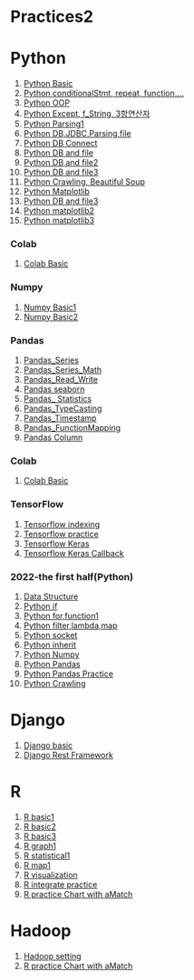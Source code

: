 # Practices2

# Python
<ol>
  <li><a href = "https://github.com/SeoulPolarBear/Practices2/tree/main/Python/Nov07_1_Basic">Python Basic</a></li>
  <li><a href = "https://github.com/SeoulPolarBear/Practices2/tree/main/Python/Nov08_1_Basic">Python conditionalStmt, repeat, function,...</a></li>
  <li><a href = "https://github.com/SeoulPolarBear/Practices2/tree/main/Python/Nov09_1_OOP">Python OOP</a></li>
   <li><a href = "https://github.com/SeoulPolarBear/Practices2/tree/main/Python/Nov10_1_Python">Python Except, f_String, 3항연산자</a></li>
   <li><a href = "https://github.com/SeoulPolarBear/Practices2/tree/main/Python/Nov10_2_2_Python">Python Parsing1</a></li>
   <li><a href = "https://github.com/SeoulPolarBear/Practices2/tree/main/Python/Nov11_1_2_Python">Python DB,JDBC,Parsing,file</a></li> 
   <li><a href = "https://github.com/SeoulPolarBear/Practices2/tree/main/Python/Nov14_1_2_Python">Python DB Connect</a></li>
   <li><a href = "https://github.com/SeoulPolarBear/Practices2/tree/main/Python/Nov14_2_2_Python">Python DB and file</a></li>
   <li><a href = "https://github.com/SeoulPolarBear/Practices2/tree/main/Python/Nov15_1_2_Python">Python DB and file2</a></li>
   <li><a href = "https://github.com/SeoulPolarBear/Practices2/tree/main/Python/Nov25_1_2_Python">Python DB and file3</a></li>
   <li><a href = "https://github.com/SeoulPolarBear/Practices2/tree/main/Python/Nov16_1_2_WebCrawling">Python Crawling, Beautiful Soup</a></li>
   <li><a href = "https://github.com/SeoulPolarBear/Practices2/tree/main/Python/Nov17_1_Matplotlib">Python Matplotlib</a></li>
   <li><a href = "https://github.com/SeoulPolarBear/Practices2/tree/main/Python/Nov18_1_2_Python">Python DB and file3</a></li>
   <li><a href = "https://github.com/SeoulPolarBear/Practices2/tree/main/Python/Nov21_2_Matplotlib">Python matplotlib2</a></li>
   <li><a href = "https://github.com/SeoulPolarBear/Practices2/tree/main/Python/Nov22_1_2_Matplotlib">Python matplotlib3</a></li>
 </ol>
 
 ### Colab
 <ol>
 <li><a href = "https://github.com/SeoulPolarBear/Practices2/blob/main/Python/ColabBasic.ipynb">Colab Basic</a></li>
 </ol>
 
 ### Numpy
  <ol>
   <li><a href = "https://github.com/SeoulPolarBear/Practices2/blob/main/Python/Numpy/NumpyBasic.ipynb">Numpy Basic1</a></li>
   <li><a href = "https://github.com/SeoulPolarBear/Practices2/blob/main/Python/Numpy/NumpyBasic2.ipynb">Numpy Basic2</a></li>
 </ol>
 
 ### Pandas
  <ol>
   <li><a href = "https://github.com/SeoulPolarBear/Practices2/blob/main/Python/Pandas/Dec07_Pandas_Series.ipynb">Pandas_Series</a></li>
  <li><a href = "https://github.com/SeoulPolarBear/Practices2/blob/main/Python/Pandas/Dec07_2_Series_Math.ipynb">Pandas_Series_Math</a></li>
   <li><a href = "https://github.com/SeoulPolarBear/Practices2/blob/main/Python/Pandas/Dec07_3_Read_Write.ipynb">Pandas_Read_Write</a></li>
  <li><a href = "https://github.com/SeoulPolarBear/Practices2/blob/main/Python/Pandas/Dec08_2_Duplication.ipynb">Pandas seaborn</a></li>
 <li><a href = "https://github.com/SeoulPolarBear/Practices2/blob/main/Python/Pandas/Dec08_3_static.ipynb">Pandas_
Statistics</a></li>
 <li><a href = "https://github.com/SeoulPolarBear/Practices2/blob/main/Python/Pandas/Dec08_3_TypeCasting.ipynb">Pandas_TypeCasting</a></li>
 <li><a href = "https://github.com/SeoulPolarBear/Practices2/blob/main/Python/Pandas/Dec08_4_Timestamp.ipynb">Pandas_Timestamp</a></li>
 <li><a href = "https://github.com/SeoulPolarBear/Practices2/blob/main/Python/Pandas/Dec08_5_FunctionMapping.ipynb">Pandas_FunctionMapping</a></li>
 <li><a href = "https://github.com/SeoulPolarBear/Practices2/blob/main/Python/Pandas/Dec09_1_Column.ipynb">Pandas Column</a></li>
 </ol>
 
 ### Colab
 <ol>
 <li><a href = "https://github.com/SeoulPolarBear/Practices2/blob/main/Python/ColabBasic.ipynb">Colab Basic</a></li>
 </ol>
 
 ### TensorFlow
  <ol>
   <li><a href = "https://github.com/SeoulPolarBear/Practices2/blob/main/Python/Pandas/Dec14_1_Tensorflow_indexing.ipynb">Tensorflow indexing</a></li>
   <li><a href = "https://github.com/SeoulPolarBear/Practices2/blob/main/Python/Pandas/Dec14_2_tf_bmi.ipynb">
Tensorflow practice</a></li>
   <li><a href = "https://github.com/SeoulPolarBear/Practices2/blob/main/Python/Pandas/Dec14_3_Tensorflow_Keras.ipynb">
Tensorflow Keras</a></li>
   <li><a href = "https://github.com/SeoulPolarBear/Practices2/blob/main/Python/Pandas/Dec14_4_keras_Callback.ipynb">
Tensorflow Keras Callback</a></li>
 </ol>
 
 ### 2022-the first half(Python)
<ol>
  <li><a href = "https://github.com/SeoulPolarBear/Practices2/tree/main/Python/2022-the%20first%20half/20220401">Data Structure</a></li>
  <li><a href = "https://github.com/SeoulPolarBear/Practices2/tree/main/Python/2022-the%20first%20half/20220403">Python if</a></li> 
  <li><a href = "https://github.com/SeoulPolarBear/Practices2/tree/main/Python/2022-the%20first%20half/20220404">Python for,function1</a></li>
  <li><a href = "https://github.com/SeoulPolarBear/Practices2/tree/main/Python/2022-the%20first%20half/20220406">Python filter,lambda,map</a></li>
  <li><a href = "https://github.com/SeoulPolarBear/Practices2/tree/main/Python/2022-the%20first%20half/20220408">Python socket</a></li>
  <li><a href = "https://github.com/SeoulPolarBear/Practices2/tree/main/Python/2022-the%20first%20half/20220410">Python inherit</a></li>
  <li><a href = "https://github.com/SeoulPolarBear/Practices2/tree/main/Python/2022-the%20first%20half/20220411">Python Numpy</a></li>
  <li><a href = "https://github.com/SeoulPolarBear/Practices2/tree/main/Python/2022-the%20first%20half/20220413">Python Pandas</a></li>
  <li><a href = "https://github.com/SeoulPolarBear/Practices2/tree/main/Python/2022-the%20first%20half/20220415">Python Pandas Practice</a></li>
  <li><a href = "https://github.com/SeoulPolarBear/Practices2/tree/main/Python/2022-the%20first%20half/20220417">Python Crawling</a></li>
 </ol>
 
 # Django
<ol>
  <li><a href = "https://github.com/SeoulPolarBear/Practices2/tree/main/Django/Nov22_2_MTVPattern">Django basic</a></li>
  <li><a href = "https://github.com/SeoulPolarBear/Practices2/tree/main/Django/Nov23_1_DRF">Django Rest Framework</a></li>
</ol>

 # R
<ol>
  <li><a href = "https://github.com/SeoulPolarBear/Practices2/blob/main/R/Nov24_1_BasicR.R">R basic1</a></li>
  <li><a href = "https://github.com/SeoulPolarBear/Practices2/blob/main/R/Nov24_2_basicR.R">R basic2</a></li>
  <li><a href = "https://github.com/SeoulPolarBear/Practices2/blob/main/R/Nov24_3_basic3.R">R basic3</a></li>
  <li><a href = "https://github.com/SeoulPolarBear/Practices2/blob/main/R/Nov25_1_graph1.R">R graph1</a></li>
  <li><a href = "https://github.com/SeoulPolarBear/Practices2/blob/main/R/Nov25_2_statistical.R">R statistical1</a></li>
  <li><a href = "https://github.com/SeoulPolarBear/Practices2/blob/main/R/Nov25_3_2_map.R">R map1</a></li>
  <li><a href = "https://github.com/SeoulPolarBear/Practices2/blob/main/R/Nov28_1_2_visualization.R">R visualization</a></li>
  <li><a href = "https://github.com/SeoulPolarBear/Practices2/blob/main/R/Nov29_1_practice.R">R integrate practice</a></li>
  <li><a href = "https://github.com/SeoulPolarBear/Practices2/blob/main/R/Nov29_2_aMatch_chart.R">R practice Chart with aMatch</a></li>

</ol>

 # Hadoop
<ol>
  <li><a href = "https://github.com/SeoulPolarBear/Practices2/blob/main/Hadoop/0.Hadoop_setting.txt">Hadoop setting</a></li>
   <li><a href = "https://github.com/SeoulPolarBear/Practices2/blob/main/R/Nov29_2_aMatch_chart.R">R practice Chart with aMatch</a></li>
</ol>
 

